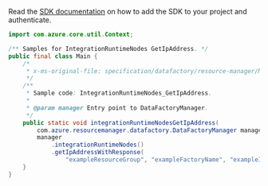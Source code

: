 Read the [SDK documentation](https://github.com/Azure/azure-sdk-for-java/blob/azure-resourcemanager-datafactory_1.0.0-beta.6/sdk/datafactory/azure-resourcemanager-datafactory/README.md) on how to add the SDK to your project and authenticate.

```java
import com.azure.core.util.Context;

/** Samples for IntegrationRuntimeNodes GetIpAddress. */
public final class Main {
    /*
     * x-ms-original-file: specification/datafactory/resource-manager/Microsoft.DataFactory/stable/2018-06-01/examples/IntegrationRuntimeNodes_GetIpAddress.json
     */
    /**
     * Sample code: IntegrationRuntimeNodes_GetIpAddress.
     *
     * @param manager Entry point to DataFactoryManager.
     */
    public static void integrationRuntimeNodesGetIpAddress(
        com.azure.resourcemanager.datafactory.DataFactoryManager manager) {
        manager
            .integrationRuntimeNodes()
            .getIpAddressWithResponse(
                "exampleResourceGroup", "exampleFactoryName", "exampleIntegrationRuntime", "Node_1", Context.NONE);
    }
}
```
